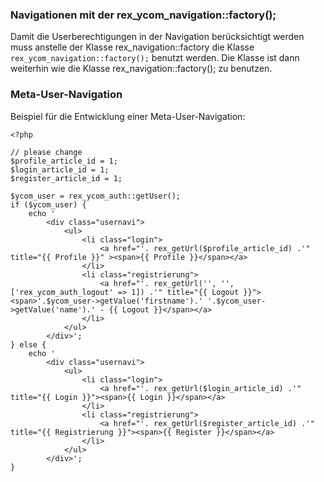 <h3>Navigationen mit der rex_ycom_navigation::factory();</h3>

Damit die Userberechtigungen in der Navigation berücksichtigt werden muss anstelle der Klasse rex_navigation::factory die Klasse
<code>rex_ycom_navigation::factory();</code> benutzt werden. Die Klasse ist dann weiterhin wie die Klasse rex_navigation::factory(); zu benutzen.

<h3>Meta-User-Navigation</h3>

Beispiel für die Entwicklung einer Meta-User-Navigation:

```
<?php

// please change
$profile_article_id = 1;
$login_article_id = 1;
$register_article_id = 1;

$ycom_user = rex_ycom_auth::getUser();
if ($ycom_user) {
    echo '
		<div class="usernavi">
			<ul>
				<li class="login">
					<a href="'. rex_getUrl($profile_article_id) .'" title="{{ Profile }}" ><span>{{ Profile }}</span></a>
				</li>
		        <li class="registrierung">
					<a href="'. rex_getUrl('', '', ['rex_ycom_auth_logout' => 1]) .'" title="{{ Logout }}"><span>'.$ycom_user->getValue('firstname').' '.$ycom_user->getValue('name').' - {{ Logout }}</span></a>
		        </li>
		    </ul>
		</div>';
} else {
    echo '
		<div class="usernavi">
			<ul>
				<li class="login">
					<a href="'. rex_getUrl($login_article_id) .'" title="{{ Login }}"><span>{{ Login }}</span></a>
				</li>
		        <li class="registrierung">
					<a href="'. rex_getUrl($register_article_id) .'" title="{{ Registrierung }}"><span>{{ Register }}</span></a>
		        </li>
		    </ul>
		</div>';
}
```
